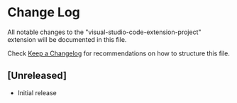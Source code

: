 # Change Log

All notable changes to the "visual-studio-code-extension-project" extension will be documented in this file.

Check [Keep a Changelog](http://keepachangelog.com/) for recommendations on how to structure this file.

## [Unreleased]

- Initial release